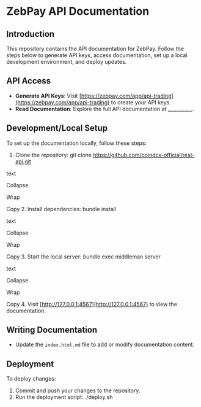 # ZebPay API Documentation

## Introduction
This repository contains the API documentation for ZebPay. Follow the steps below to generate API keys, access documentation, set up a local development environment, and deploy updates.

## API Access
- **Generate API Keys**: Visit [https://zebpay.com/app/api-trading](https://zebpay.com/app/api-trading) to create your API keys.
- **Read Documentation**: Explore the full API documentation at __________.

## Development/Local Setup
To set up the documentation locally, follow these steps:
1. Clone the repository:
git clone https://github.com/coindcx-official/rest-api.git

text

Collapse

Wrap

Copy
2. Install dependencies:
bundle install

text

Collapse

Wrap

Copy
3. Start the local server:
bundle exec middleman server

text

Collapse

Wrap

Copy
4. Visit [http://127.0.0.1:4567](http://127.0.0.1:4567) to view the documentation.

## Writing Documentation
- Update the `index.html.md` file to add or modify documentation content.

## Deployment
To deploy changes:
1. Commit and push your changes to the repository.
2. Run the deployment script:
./deploy.sh

